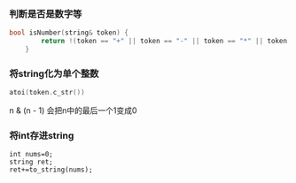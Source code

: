 ### 判断是否是数字等

```c++
bool isNumber(string& token) {
        return !(token == "+" || token == "-" || token == "*" || token == "/");
    }
```

### 将string化为单个整数

```c++
atoi(token.c_str())
```

n & (n - 1) 会把n中的最后一个1变成0

### 将int存进string

```
int nums=0;
string ret;
ret+=to_string(nums);
```

